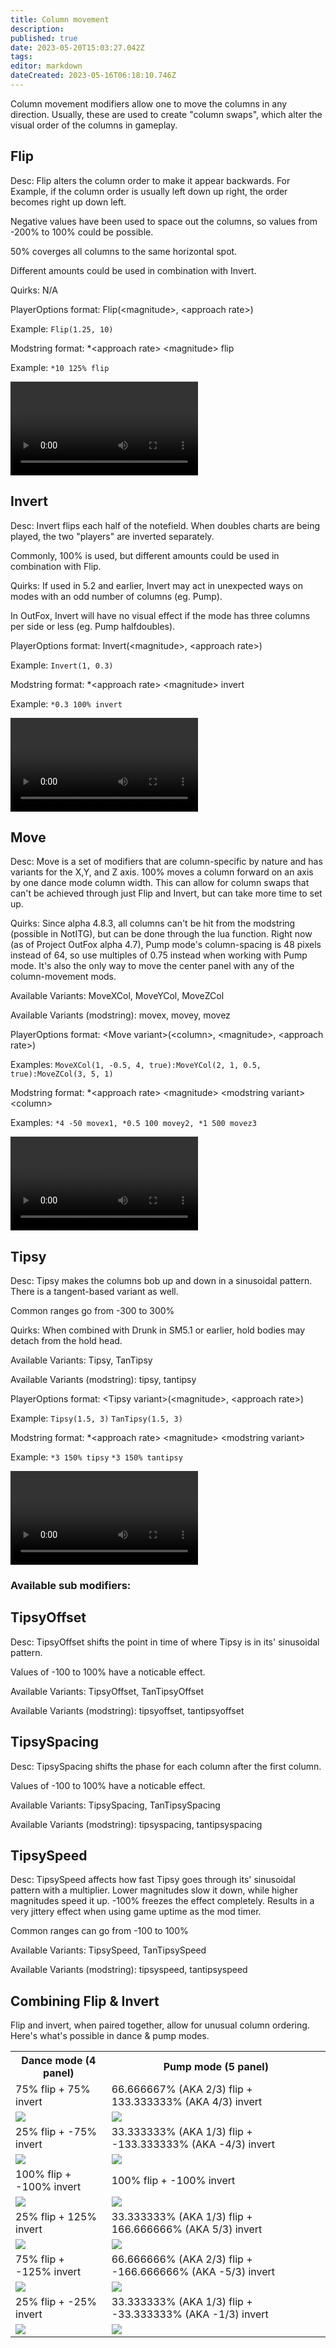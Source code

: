 ```yaml
---
title: Column movement
description: 
published: true
date: 2023-05-20T15:03:27.042Z
tags: 
editor: markdown
dateCreated: 2023-05-16T06:18:10.746Z
---
```


Column movement modifiers allow one to move the columns in any direction. Usually, these are used to create "column swaps", which alter the visual order of the columns in gameplay.

## Flip
Desc: Flip alters the column order to make it appear backwards. For Example, if the column order is usually left down up right, the order becomes right up down left.

Negative values have been used to space out the columns, so values from -200% to 100% could be possible.

50% coverges all columns to the same horizontal spot.

Different amounts could be used in combination with Invert.

Quirks: N/A

PlayerOptions format: Flip(\<magnitude\>, \<approach rate\>)

Example: `Flip(1.25, 10)`

Modstring format: *\<approach rate\> \<magnitude\> flip

Example: `*10 125% flip`

<video class="normal-scale-video" src="/resources/guide-to-modifiers/column-movement/flip.webm" controls="">Flip video example</video>

## Invert
Desc: Invert flips each half of the notefield. When doubles charts are being played, the two "players" are inverted separately.

Commonly, 100% is used, but different amounts could be used in combination with Flip.

Quirks: If used in 5.2 and earlier, Invert may act in unexpected ways on modes with an odd number of columns (eg. Pump).

In OutFox, Invert will have no visual effect if the mode has three columns per side or less (eg. Pump halfdoubles).

PlayerOptions format: Invert(\<magnitude\>, \<approach rate\>)

Example: `Invert(1, 0.3)`

Modstring format: *\<approach rate\> \<magnitude\> invert

Example: `*0.3 100% invert`

<video class="normal-scale-video" src="/resources/guide-to-modifiers/column-movement/invert.webm" controls="">Invert video example</video>

## Move
Desc: Move is a set of modifiers that are column-specific by nature and has variants for the X,Y, and Z axis. 100% moves a column forward on an axis by one dance mode column width. This can allow for column swaps that can't be achieved through just Flip and Invert, but can take more time to set up.

Quirks: Since alpha 4.8.3, all columns can't be hit from the modstring (possible in NotITG), but can be done through the lua function. Right now (as of Project OutFox alpha 4.7), Pump mode's column-spacing is 48 pixels instead of 64, so use multiples of 0.75 instead when working with Pump mode. It's also the only way to move the center panel with any of the column-movement mods.

Available Variants: MoveXCol, MoveYCol, MoveZCol

Available Variants (modstring): movex, movey, movez

PlayerOptions format: \<Move variant\>(\<column\>, \<magnitude\>, \<approach rate\>)

Examples: `MoveXCol(1, -0.5, 4, true):MoveYCol(2, 1, 0.5, true):MoveZCol(3, 5, 1)`

Modstring format: *\<approach rate\> \<magnitude\> \<modstring variant\>\<column\>

Examples: `*4 -50 movex1, *0.5 100 movey2, *1 500 movez3`

<video class="normal-scale-video" src="/resources/guide-to-modifiers/column-movement/move.webm" controls="">Move video example</video>

## Tipsy
Desc: Tipsy makes the columns bob up and down in a sinusoidal pattern. There is a tangent-based variant as well.

Common ranges go from -300 to 300%

Quirks: When combined with Drunk in SM5.1 or earlier, hold bodies may detach from the hold head.

Available Variants: Tipsy, TanTipsy

Available Variants (modstring): tipsy, tantipsy

PlayerOptions format: \<Tipsy variant\>(\<magnitude\>, \<approach rate\>)

Example: `Tipsy(1.5, 3)` `TanTipsy(1.5, 3)`

Modstring format: *\<approach rate\> \<magnitude\> \<modstring variant\>

Example: `*3 150% tipsy` `*3 150% tantipsy`

<video class="normal-scale-video" src="/resources/guide-to-modifiers/column-movement/tipsy.webm" controls="">Tipsy video example</video>

### Available sub modifiers:
## TipsyOffset
Desc: TipsyOffset shifts the point in time of where Tipsy is in its' sinusoidal pattern.

Values of -100 to 100% have a noticable effect.

Available Variants: TipsyOffset, TanTipsyOffset

Available Variants (modstring): tipsyoffset, tantipsyoffset

## TipsySpacing
Desc: TipsySpacing shifts the phase for each column after the first column.

Values of -100 to 100% have a noticable effect.

Available Variants: TipsySpacing, TanTipsySpacing

Available Variants (modstring): tipsyspacing, tantipsyspacing

## TipsySpeed
Desc: TipsySpeed affects how fast Tipsy goes through its' sinusoidal pattern with a multiplier. Lower magnitudes slow it down, while higher magnitudes speed it up. -100% freezes the effect completely. Results in a very jittery effect when using game uptime as the mod timer.

Common ranges can go from -100 to 100%

Available Variants: TipsySpeed, TanTipsySpeed

Available Variants (modstring): tipsyspeed, tantipsyspeed


## Combining Flip & Invert
Flip and invert, when paired together, allow for unusual column ordering. Here's what's possible in dance & pump modes.


<table>
  <tr>
    <th>Dance mode (4 panel)</th>
    <th>Pump mode (5 panel)</th>
  </tr>

  <tr>
    <td>75&percnt; flip + 75&percnt; invert</td>
    <td>66.666667&percnt; (AKA 2/3) flip + 133.333333&percnt; (AKA 4/3) invert</td>
  </tr>
  <tr>
    <td><img src="/resources/guide-to-modifiers/column-movement/75f+75i_dance.png"></td>
    <td><img src="/resources/guide-to-modifiers/column-movement/75f+75i_pump.png"></td>
  </tr>

  <tr>
    <td>25&percnt; flip +  -75&percnt; invert</td>
    <td>33.333333&percnt; (AKA 1/3) flip + -133.333333&percnt; (AKA -4/3) invert</td>
  </tr>
  <tr>
    <td><img src="/resources/guide-to-modifiers/column-movement/25f-75i_dance.png"></td>
    <td><img src="/resources/guide-to-modifiers/column-movement/25f-75i_pump.png"></td>
  </tr>

  <tr>
    <td>100&percnt; flip + -100&percnt; invert</td>
    <td>100&percnt; flip + -100&percnt; invert</td>
  </tr>
  <tr>
    <td><img src="/resources/guide-to-modifiers/column-movement/100f-100i_dance.png"></td>
    <td><img src="/resources/guide-to-modifiers/column-movement/100f-100i_pump.png"></td>
  </tr>

  <tr>
    <td>25&percnt; flip + 125&percnt; invert</td>
    <td>33.333333&percnt; (AKA 1/3) flip +  166.666666&percnt; (AKA 5/3) invert</td>
  </tr>
  <tr>
    <td><img src="/resources/guide-to-modifiers/column-movement/25f+125i_dance.png"></td>
    <td><img src="/resources/guide-to-modifiers/column-movement/25f+125i_pump.png"></td>
  </tr>

  <tr>
    <td>75&percnt; flip + -125&percnt; invert</td>
    <td>66.666666&percnt; (AKA 2/3) flip + -166.666666&percnt; (AKA -5/3) invert</td>
  </tr>
  <tr>
    <td><img src="/resources/guide-to-modifiers/column-movement/75f-125i_dance.png"></td>
    <td><img src="/resources/guide-to-modifiers/column-movement/75f-125i_pump.png"></td>
  </tr>

  <tr>
    <td>25&percnt; flip + -25&percnt; invert</td>
    <td>33.333333&percnt; (AKA 1/3) flip + -33.333333&percnt; (AKA -1/3) invert</td>
  </tr>
  <tr>
    <td><img src="/resources/guide-to-modifiers/column-movement/25f-25i_dance.png"></td>
    <td><img src="/resources/guide-to-modifiers/column-movement/25f-25i_pump.png"></td>
  </tr>
</table>
